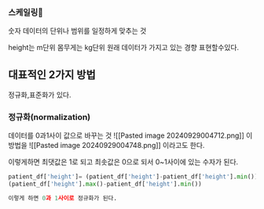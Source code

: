 
### 스케일링
숫자 데이터의 단위나 범위를 일정하게 맞추는 것


height는 m단위
몸무게는 kg단위
원래 데이터가 가지고 있는 경향 표현할수있다.

## 대표적인 2가지 방법
정규화,표준화가 있다.

### 정규화(normalization)
데이터를 0과1사이 값으로 바꾸는 것
![[Pasted image 20240929004712.png]]
이방법을
![[Pasted image 20240929004748.png]]
이라고도 한다.

이렇게하면  최댓값은 1로 되고 최솟값은 0으로 되서 0~1사이에 있는 수자가 된다.

```python
patient_df['height']= (patient_df['height']-patient_df['height'].min())/
(patient_df['height'].max()-patient_df['height'].min())
```

```python
이렇게 하면 0과 1사이로 정규화가 된다.
```